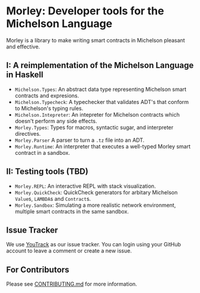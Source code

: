 # Morley: Developer tools for the Michelson Language

Morley is a library to make writing smart contracts in Michelson pleasant and
effective.

## I: A reimplementation of the Michelson Language in Haskell

- `Michelson.Types`: An abstract data type representing Michelson smart
  contracts and expresions.
- `Michelson.Typecheck`: A typechecker that validates ADT's that conform to
  Michelson's typing rules.
- `Michelson.Intepreter`: An intepreter for Michelson contracts which doesn't
  perform any side effects.
- `Morley.Types`: Types for macros, syntactic sugar, and interpreter directives.
- `Morley.Parser` A parser to turn a `.tz` file into an ADT.
- `Morley.Runtime`: An interpreter that executes a well-typed Morley smart
  contract in a sandbox.

## II: Testing tools (TBD)

- `Morley.REPL`: An interactive REPL with stack visualization.
- `Morley.QuickCheck`: QuickCheck generators for arbitary Michelson `Value`s,
  `LAMBDA`s and `Contract`s.
- `Morley.Sandbox`: Simulating a more realistic network environment, multiple
   smart contracts in the same sandbox.

## Issue Tracker

We use [YouTrack](https://issues.serokell.io/issues/TM) as our issue
tracker. You can login using your GitHub account to leave a comment or
create a new issue.

## For Contributors

Please see [CONTRIBUTING.md](CONTRIBUTING.md) for more information.
